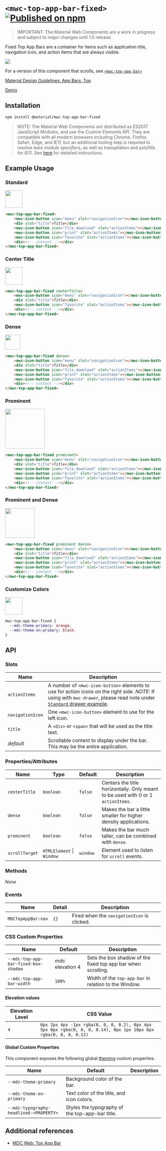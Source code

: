 # `<mwc-top-app-bar-fixed>` [![Published on npm](https://img.shields.io/npm/v/@material/mwc-top-app-bar-fixed.svg)](https://www.npmjs.com/package/@material/mwc-top-app-bar-fixed)

> IMPORTANT: The Material Web Components are a work in progress and subject to
> major changes until 1.0 release.

Fixed Top App Bars are a container for items such as application title, navigation icon, and action items that are always visible.

![](https://raw.githubusercontent.com/material-components/material-components-web-components/6347c3e1b0264cc34cad24e4e52a23e2100a4926/packages/top-app-bar-fixed/images/fixed.gif)

For a version of this component that scrolls, see [`<mwc-top-app-bar>`](https://github.com/material-components/material-web/tree/master/packages/top-app-bar)

[Material Design Guidelines: App Bars: Top](https://material.io/design/components/app-bars-top.html)

[Demo](https://material-components.github.io/material-web/demos/top-app-bar-fixed/)

## Installation

```sh
npm install @material/mwc-top-app-bar-fixed
```

> NOTE: The Material Web Components are distributed as ES2017 JavaScript
> Modules, and use the Custom Elements API. They are compatible with all modern
> browsers including Chrome, Firefox, Safari, Edge, and IE11, but an additional
> tooling step is required to resolve *bare module specifiers*, as well as
> transpilation and polyfills for IE11. See
> [here](https://github.com/material-components/material-components-web-components#quick-start)
> for detailed instructions.

## Example Usage

### Standard

<img src="https://raw.githubusercontent.com/material-components/material-components-web-components/6347c3e1b0264cc34cad24e4e52a23e2100a4926/packages/top-app-bar-fixed/images/standard.png" height="56px">

```html
<mwc-top-app-bar-fixed>
    <mwc-icon-button icon="menu" slot="navigationIcon"></mwc-icon-button>
    <div slot="title">Title</div>
    <mwc-icon-button icon="file_download" slot="actionItems"></mwc-icon-button>
    <mwc-icon-button icon="print" slot="actionItems"></mwc-icon-button>
    <mwc-icon-button icon="favorite" slot="actionItems"></mwc-icon-button>
    <div><!-- content --></div>
</mwc-top-app-bar-fixed>
```

### Center Title

<img src="https://raw.githubusercontent.com/material-components/material-components-web-components/6347c3e1b0264cc34cad24e4e52a23e2100a4926/packages/top-app-bar-fixed/images/center_title.png" height="56px">

```html
<mwc-top-app-bar-fixed centerTitle>
    <mwc-icon-button icon="menu" slot="navigationIcon"></mwc-icon-button>
    <div slot="title">Title</div>
    <mwc-icon-button icon="favorite" slot="actionItems"></mwc-icon-button>
    <div><!-- content --></div>
</mwc-top-app-bar-fixed>
```

### Dense

<img src="https://raw.githubusercontent.com/material-components/material-components-web-components/6347c3e1b0264cc34cad24e4e52a23e2100a4926/packages/top-app-bar-fixed/images/dense.png" height="48px">

```html
<mwc-top-app-bar-fixed dense>
    <mwc-icon-button icon="menu" slot="navigationIcon"></mwc-icon-button>
    <div slot="title">Title</div>
    <mwc-icon-button icon="file_download" slot="actionItems"></mwc-icon-button>
    <mwc-icon-button icon="print" slot="actionItems"></mwc-icon-button>
    <mwc-icon-button icon="favorite" slot="actionItems"></mwc-icon-button>
    <div><!-- content --></div>
</mwc-top-app-bar-fixed>
```

### Prominent

<img src="https://raw.githubusercontent.com/material-components/material-components-web-components/6347c3e1b0264cc34cad24e4e52a23e2100a4926/packages/top-app-bar-fixed/images/prominent.png" height="128px">

```html
<mwc-top-app-bar-fixed prominent>
    <mwc-icon-button icon="menu" slot="navigationIcon"></mwc-icon-button>
    <div slot="title">Title</div>
    <mwc-icon-button icon="file_download" slot="actionItems"></mwc-icon-button>
    <mwc-icon-button icon="print" slot="actionItems"></mwc-icon-button>
    <mwc-icon-button icon="favorite" slot="actionItems"></mwc-icon-button>
    <div><!-- content --></div>
</mwc-top-app-bar-fixed>
```

### Prominent and Dense

<img src="https://raw.githubusercontent.com/material-components/material-components-web-components/6347c3e1b0264cc34cad24e4e52a23e2100a4926/packages/top-app-bar-fixed/images/prominent_and_dense.png" height="96px">

```html
<mwc-top-app-bar-fixed prominent dense>
    <mwc-icon-button icon="menu" slot="navigationIcon"></mwc-icon-button>
    <div slot="title">Title</div>
    <mwc-icon-button icon="file_download" slot="actionItems"></mwc-icon-button>
    <mwc-icon-button icon="print" slot="actionItems"></mwc-icon-button>
    <mwc-icon-button icon="favorite" slot="actionItems"></mwc-icon-button>
    <div><!-- content --></div>
</mwc-top-app-bar-fixed>
```

### Customize Colors

<img src="https://raw.githubusercontent.com/material-components/material-components-web-components/6347c3e1b0264cc34cad24e4e52a23e2100a4926/packages/top-app-bar-fixed/images/custom_colors.png" height="56px">

```css
mwc-top-app-bar-fixed {
  --mdc-theme-primary: orange;
  --mdc-theme-on-primary: black;
}
```

## API

### Slots
| Name | Description
| ---- | -----------
| `actionItems` | A number of `<mwc-icon-button>` elements to use for action icons on the right side. _NOTE:_ If using with `mwc-drawer`, please read note under [`Standard` drawer example](https://github.com/material-components/material-web/tree/master/packages/top-app-bar).
| `navigationIcon` | One `<mwc-icon-button>` element to use for the left icon.
| `title` | A `<div>` or `<span>` that will be used as the title text.
| _default_ | Scrollable content to display under the bar. This may be the entire application.

### Properties/Attributes
| Name | Type | Default | Description
| ---- | ---- | ------- | -----------
| `centerTitle` | `boolean` | `false` | Centers the title horizontally. Only meant to be used with 0 or 1 `actionItems`.
| `dense` | `boolean` | `false` | Makes the bar a little smaller for higher density applications.
| `prominent` | `boolean` | `false` | Makes the bar much taller, can be combined with `dense`.
| `scrollTarget` | `HTMLElement` \| `Window` | `window` | Element used to listen for `scroll` events.

### Methods
*None*

### Events

| Name | Detail | Description
| ---- | ------ | -----------
| `MDCTopAppBar:nav` | `{}` | Fired when the `navigationIcon` is clicked.

### CSS Custom Properties

| Name | Default | Description
| ------------------------------------ | --------------- | ---
| `--mdc-top-app-bar-fixed-box-shadow` | mdc elevation 4 | Sets the box shadow of the fixed top app bar when scrolling.
| `--mdc-top-app-bar-width`            | `100%`          | Width of the `top-app-bar` in relation to the Window.

#### Elevation values

| Elevation Level | CSS Value
| --- | ---
| `4` | `0px 2px 4px -1px rgba(0, 0, 0, 0.2), 0px 4px 5px 0px rgba(0, 0, 0, 0.14), 0px 1px 10px 0px rgba(0, 0, 0, 0.12)`

#### Global Custom Properties

This component exposes the following global [theming](https://github.com/material-components/material-components-web-components/blob/master/docs/theming.md)
custom properties.

| Name | Default | Description
| ---- | ------- | -----------
| `--mdc-theme-primary` | Background color of the bar.
| `--mdc-theme-on-primary` | Text color of the title, and icon colors.
| `--mdc-typography-headline6-<PROPERTY>` | Styles the typography of the top-app-bar title.

## Additional references

- [MDC Web: Top App Bar](https://material.io/develop/web/components/top-app-bar/)
